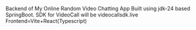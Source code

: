 Backend of My Online Random Video Chatting App Built using jdk-24 based SpringBoot.
SDK for VideoCall will be videocallsdk.live
Frontend=Vite+React(Typescript)
